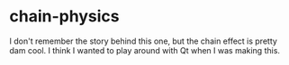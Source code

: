 chain-physics
=============

I don't remember the story behind this one, but the chain effect is pretty dam cool. I think I wanted to play around with Qt when I was making this.
